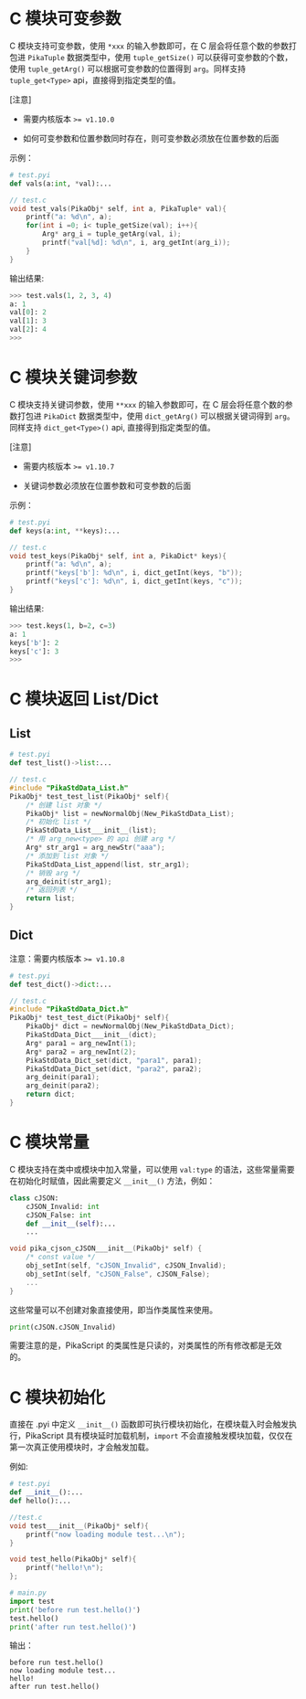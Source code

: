 # C 模块可变参数

C 模块支持可变参数，使用 `*xxx` 的输入参数即可，在 C 层会将任意个数的参数打包进 `PikaTuple` 数据类型中，使用 `tuple_getSize()` 可以获得可变参数的个数，使用 `tuple_getArg()` 可以根据可变参数的位置得到 `arg`。同样支持 `tuple_get<Type>` api，直接得到指定类型的值。


[注意] 

- 需要内核版本 `>= v1.10.0`

- 如何可变参数和位置参数同时存在，则可变参数必须放在位置参数的后面

示例：

``` python
# test.pyi
def vals(a:int, *val):...
```

``` C
// test.c
void test_vals(PikaObj* self, int a, PikaTuple* val){
    printf("a: %d\n", a);
    for(int i =0; i< tuple_getSize(val); i++){
        Arg* arg_i = tuple_getArg(val, i);
        printf("val[%d]: %d\n", i, arg_getInt(arg_i));
    }
}
```

输出结果:

```python
>>> test.vals(1, 2, 3, 4)
a: 1
val[0]: 2
val[1]: 3
val[2]: 4
>>>
```

# C 模块关键词参数

C 模块支持关键词参数，使用 `**xxx` 的输入参数即可，在 C 层会将任意个数的参数打包进 `PikaDict` 数据类型中，使用 `dict_getArg()` 可以根据关键词得到 `arg`。同样支持 `dict_get<Type>()` api, 直接得到指定类型的值。


[注意] 

- 需要内核版本 `>= v1.10.7`

- 关键词参数必须放在位置参数和可变参数的后面

示例：

``` python
# test.pyi
def keys(a:int, **keys):...
```

``` C
// test.c
void test_keys(PikaObj* self, int a, PikaDict* keys){
    printf("a: %d\n", a);
    printf("keys['b']: %d\n", i, dict_getInt(keys, "b"));
    printf("keys['c']: %d\n", i, dict_getInt(keys, "c"));
}
```

输出结果:

```python
>>> test.keys(1, b=2, c=3)
a: 1
keys['b']: 2
keys['c']: 3
>>>
```

# C 模块返回 List/Dict

## List

``` python
# test.pyi
def test_list()->list:...
```

``` C
// test.c
#include "PikaStdData_List.h"
PikaObj* test_test_list(PikaObj* self){
    /* 创建 list 对象 */
    PikaObj* list = newNormalObj(New_PikaStdData_List);
    /* 初始化 list */
    PikaStdData_List___init__(list);
    /* 用 arg_new<type> 的 api 创建 arg */
    Arg* str_arg1 = arg_newStr("aaa");
    /* 添加到 list 对象 */
    PikaStdData_List_append(list, str_arg1);
    /* 销毁 arg */
    arg_deinit(str_arg1);
    /* 返回列表 */
    return list;
}
```

## Dict

注意：需要内核版本 `>= v1.10.8`

``` python
# test.pyi
def test_dict()->dict:...
```

``` C
// test.c
#include "PikaStdData_Dict.h"
PikaObj* test_test_dict(PikaObj* self){
    PikaObj* dict = newNormalObj(New_PikaStdData_Dict);
    PikaStdData_Dict___init__(dict);
    Arg* para1 = arg_newInt(1);
    Arg* para2 = arg_newInt(2);
    PikaStdData_Dict_set(dict, "para1", para1);
    PikaStdData_Dict_set(dict, "para2", para2);
    arg_deinit(para1);
    arg_deinit(para2);
    return dict;
}
```

# C 模块常量

C 模块支持在类中或模块中加入常量，可以使用 `val:type` 的语法，这些常量需要在初始化时赋值，因此需要定义 `__init__()` 方法，例如：

```python
class cJSON:
    cJSON_Invalid: int
    cJSON_False: int
    def __init__(self):...
    ...
```

```c
void pika_cjson_cJSON___init__(PikaObj* self) {
    /* const value */
    obj_setInt(self, "cJSON_Invalid", cJSON_Invalid);
    obj_setInt(self, "cJSON_False", cJSON_False);
	...
}
```

这些常量可以不创建对象直接使用，即当作类属性来使用。

```python
print(cJSON.cJSON_Invalid)
```

需要注意的是，PikaScript 的类属性是只读的，对类属性的所有修改都是无效的。

# C 模块初始化

直接在 .pyi 中定义 `__init__()` 函数即可执行模块初始化，在模块载入时会触发执行，PikaScript 具有模块延时加载机制，`import` 不会直接触发模块加载，仅仅在第一次真正使用模块时，才会触发加载。

例如:

```python
# test.pyi
def __init__():...
def hello():...
```

``` c
//test.c
void test___init__(PikaObj* self){
    printf("now loading module test...\n");
}

void test_hello(PikaObj* self){
    printf("hello!\n");
};
```

``` python
# main.py
import test
print('before run test.hello()')
test.hello()
print('after run test.hello()')
```

输出：

```
before run test.hello()
now loading module test...
hello!
after run test.hello()
```

